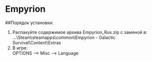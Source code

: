 # Empyrion
##Порядок установки:
1.  Распакуйте содержимое архива Empyrion_Rus.zip с заменой в: </br>
...\Steam\steamapps\common\Empyrion - Galactic Survival\Content\Extras
2.  В игре: </br>
OPTIONS —> Misc —> Language
